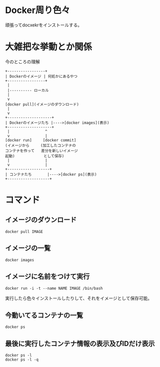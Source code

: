# Docker周り色々

頑張ってdocxekrをインストールする。

# 大雑把な挙動とか関係

今のところの理解

```
+-----------------+
| Dockerのイメージ | 何処かにあるやつ
+-----------------+
 |
 |---------- ローカル
 |
 v
[docker pull](イメージのダウンロード)
 |
 v
+--------------------+
| Dockerのイメージたち |---->[docker images](表示)
+--------------------+
 |                ^
 v                |
[docker run]     [docker commit]
(イメージから     (加工したコンテナの
コンテナを作って   差分を新しいイメージ
起動)             として保存)
 |                |
 v                |
+-------------------+
| コンテナたち       |---->[docker ps](表示)
+-------------------+

```

# コマンド

## イメージのダウンロード

```
docker pull IMAGE
```

## イメージの一覧

```
docker images
```

## イメージに名前をつけて実行

```
docker run -i -t --name NAME IMAGE /bin/bash
```

実行したら色々インストールしたりして、それをイメージとして保存可能。

## 今動いてるコンテナの一覧

```
docker ps
```

## 最後に実行したコンテナ情報の表示及びIDだけ表示

```
docker ps -l
docker ps -l -q
```

## 
